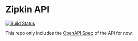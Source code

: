 # Zipkin API

[![Build Status](https://travis-ci.org/openzipkin/zipkin-api.svg?branch=master)](https://travis-ci.org/openzipkin/zipkin-api) 

This repo only includes the [OpenAPI Spec](./zipkin-api.yaml) of the API for now.
